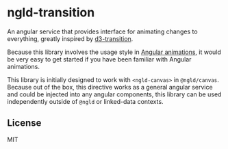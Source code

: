# ngld-transition

An angular service that provides interface for animating changes to everything, greatly inspired by [d3-transition](https://github.com/d3/d3-transition).

Because this library involves the usage style in [Angular animations](https://angular.io/guide/animations), it would be very easy to get started if you have been familiar with Angular animations.

This library is initially designed to work with `<ngld-canvas>` in `@ngld/canvas`.
Because out of the box, this directive works as a general angular service and could be injected into any angular components, this library can be used independently outside of `@ngld` or linked-data contexts.

## License

MIT
